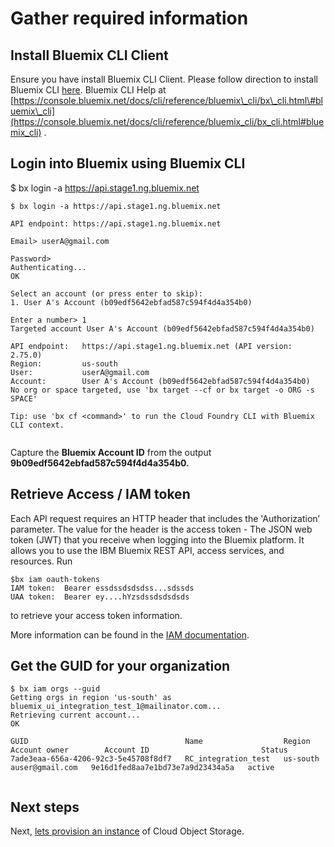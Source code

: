 # Gather required information

## Install Bluemix CLI Client

Ensure you have install Bluemix CLI Client. Please follow direction to install Bluemix CLI [here](https://console.bluemix.net/docs/cli/reference/bluemix_cli/all_versions.html#bluemix-cli-installer-downloads). Bluemix CLI Help at [https://console.bluemix.net/docs/cli/reference/bluemix\_cli/bx\_cli.html\#bluemix\_cli](https://console.bluemix.net/docs/cli/reference/bluemix_cli/bx_cli.html#bluemix_cli) .

## Login into Bluemix using Bluemix CLI

$ bx login -a https://api.stage1.ng.bluemix.net

```
$ bx login -a https://api.stage1.ng.bluemix.net

API endpoint: https://api.stage1.ng.bluemix.net

Email> userA@gmail.com

Password>
Authenticating...
OK

Select an account (or press enter to skip):
1. User A's Account (b09edf5642ebfad587c594f4d4a354b0)

Enter a number> 1
Targeted account User A's Account (b09edf5642ebfad587c594f4d4a354b0)

API endpoint:   https://api.stage1.ng.bluemix.net (API version: 2.75.0)
Region:         us-south
User:           userA@gmail.com
Account:        User A's Account (b09edf5642ebfad587c594f4d4a354b0)
No org or space targeted, use 'bx target --cf or bx target -o ORG -s SPACE'

Tip: use 'bx cf <command>' to run the Cloud Foundry CLI with Bluemix CLI context.


```

Capture the **Bluemix Account ID** from the output **9b09edf5642ebfad587c594f4d4a354b0.**

## Retrieve Access / IAM token

Each API request requires an HTTP header that includes the 'Authorization’ parameter. The value for the header is the access token - The JSON web token \(JWT\) that you receive when logging into the Bluemix platform. It allows you to use the IBM Bluemix REST API, access services, and resources. Run

```
$bx iam oauth-tokens
IAM token:  Bearer essdssdsdsdss...sdssds
UAA token:  Bearer ey....hYzsdssdsdsdsds
```

to retrieve your access token information.

More information can be found in the [IAM documentation](https://console.bluemix.net/docs/iam/iamuserinv.html\#iamuserinv).


## Get the GUID for your organization

```
$ bx iam orgs --guid
Getting orgs in region 'us-south' as bluemix_ui_integration_test_1@mailinator.com...
Retrieving current account...
OK

GUID                                   Name                  Region     Account owner        Account ID                         Status
7ade3eaa-656a-4206-92c3-5e45708f8df7   RC_integration_test   us-south   auser@gmail.com   9e16d1fed8aa7e1bd73e7a9d23434a5a   active


```
## Next steps
Next, [lets provision an instance](provisioning-cos-service-instance.html) of Cloud Object Storage.
